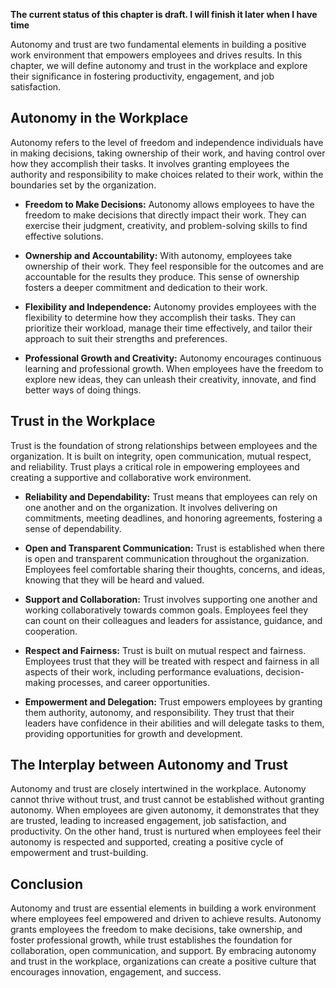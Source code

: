**The current status of this chapter is draft. I will finish it later when I have time**

Autonomy and trust are two fundamental elements in building a positive work environment that empowers employees and drives results. In this chapter, we will define autonomy and trust in the workplace and explore their significance in fostering productivity, engagement, and job satisfaction.

Autonomy in the Workplace
-------------------------

Autonomy refers to the level of freedom and independence individuals have in making decisions, taking ownership of their work, and having control over how they accomplish their tasks. It involves granting employees the authority and responsibility to make choices related to their work, within the boundaries set by the organization.

* **Freedom to Make Decisions:** Autonomy allows employees to have the freedom to make decisions that directly impact their work. They can exercise their judgment, creativity, and problem-solving skills to find effective solutions.

* **Ownership and Accountability:** With autonomy, employees take ownership of their work. They feel responsible for the outcomes and are accountable for the results they produce. This sense of ownership fosters a deeper commitment and dedication to their work.

* **Flexibility and Independence:** Autonomy provides employees with the flexibility to determine how they accomplish their tasks. They can prioritize their workload, manage their time effectively, and tailor their approach to suit their strengths and preferences.

* **Professional Growth and Creativity:** Autonomy encourages continuous learning and professional growth. When employees have the freedom to explore new ideas, they can unleash their creativity, innovate, and find better ways of doing things.

Trust in the Workplace
----------------------

Trust is the foundation of strong relationships between employees and the organization. It is built on integrity, open communication, mutual respect, and reliability. Trust plays a critical role in empowering employees and creating a supportive and collaborative work environment.

* **Reliability and Dependability:** Trust means that employees can rely on one another and on the organization. It involves delivering on commitments, meeting deadlines, and honoring agreements, fostering a sense of dependability.

* **Open and Transparent Communication:** Trust is established when there is open and transparent communication throughout the organization. Employees feel comfortable sharing their thoughts, concerns, and ideas, knowing that they will be heard and valued.

* **Support and Collaboration:** Trust involves supporting one another and working collaboratively towards common goals. Employees feel they can count on their colleagues and leaders for assistance, guidance, and cooperation.

* **Respect and Fairness:** Trust is built on mutual respect and fairness. Employees trust that they will be treated with respect and fairness in all aspects of their work, including performance evaluations, decision-making processes, and career opportunities.

* **Empowerment and Delegation:** Trust empowers employees by granting them authority, autonomy, and responsibility. They trust that their leaders have confidence in their abilities and will delegate tasks to them, providing opportunities for growth and development.

The Interplay between Autonomy and Trust
----------------------------------------

Autonomy and trust are closely intertwined in the workplace. Autonomy cannot thrive without trust, and trust cannot be established without granting autonomy. When employees are given autonomy, it demonstrates that they are trusted, leading to increased engagement, job satisfaction, and productivity. On the other hand, trust is nurtured when employees feel their autonomy is respected and supported, creating a positive cycle of empowerment and trust-building.

Conclusion
----------

Autonomy and trust are essential elements in building a work environment where employees feel empowered and driven to achieve results. Autonomy grants employees the freedom to make decisions, take ownership, and foster professional growth, while trust establishes the foundation for collaboration, open communication, and support. By embracing autonomy and trust in the workplace, organizations can create a positive culture that encourages innovation, engagement, and success.
